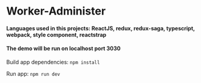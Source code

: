 # Worker-Administer
#### Languages used in this projects: ReactJS, redux, redux-saga, typescript, webpack, style component, reactstrap

#### The demo will be run on localhost port 3030
Build app dependencies: ```npm install```

Run app: ```npm run dev```
